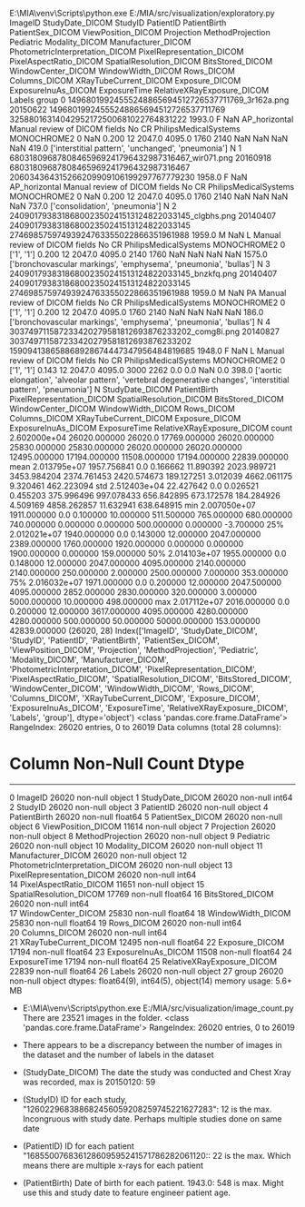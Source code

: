 E:\MIA\venv\Scripts\python.exe E:/MIA/src/visualization/exploratory.py
                                              ImageID  StudyDate_DICOM                                  StudyID                                PatientID  PatientBirth PatientSex_DICOM ViewPosition_DICOM     Projection               MethodProjection Pediatric Modality_DICOM     Manufacturer_DICOM PhotometricInterpretation_DICOM  PixelRepresentation_DICOM PixelAspectRatio_DICOM  SpatialResolution_DICOM  BitsStored_DICOM  WindowCenter_DICOM  WindowWidth_DICOM  Rows_DICOM  Columns_DICOM  XRayTubeCurrent_DICOM  Exposure_DICOM  ExposureInuAs_DICOM  ExposureTime  RelativeXRayExposure_DICOM                                                                                                            Labels group
0   14968019924555248865694512726537711769_3r162a.png         20150622   14968019924555248865694512726537711769   32588016314042952172500681022764831222        1993.0                F                NaN  AP_horizontal  Manual review of DICOM fields        No             CR  PhilipsMedicalSystems                     MONOCHROME2                          0                    NaN                    0.200                12              2047.0             4095.0        1760           2140                    NaN             NaN                  NaN           NaN                       419.0                                                                ['interstitial pattern', 'unchanged', 'pneumonia']     N
1   68031809687808465969241796432987316467_wir071.png         20160918   68031809687808465969241796432987316467  206034364315266209909106199297767779230        1958.0                F                NaN  AP_horizontal  Manual review of DICOM fields        No             CR  PhilipsMedicalSystems                     MONOCHROME2                          0                    NaN                    0.200                12              2047.0             4095.0        1760           2140                    NaN             NaN                  NaN           NaN                       737.0                                                                                    ['consolidation', 'pneumonia']     N
2  240901793831868002350241513124822033145_clgbhs.png         20140407  240901793831868002350241513124822033145   27469857597493924763355022866351961988        1959.0                M                NaN              L  Manual review of DICOM fields        No             CR  PhilipsMedicalSystems                     MONOCHROME2                          0             ['1', '1']                    0.200                12              2047.0             4095.0        2140           1760                    NaN             NaN                  NaN           NaN                      1575.0                                                  ['bronchovascular markings', 'emphysema', 'pneumonia', 'bullas']     N
3  240901793831868002350241513124822033145_bnzkfq.png         20140407  240901793831868002350241513124822033145   27469857597493924763355022866351961988        1959.0                M                NaN             PA  Manual review of DICOM fields        No             CR  PhilipsMedicalSystems                     MONOCHROME2                          0             ['1', '1']                    0.200                12              2047.0             4095.0        1760           2140                    NaN             NaN                  NaN           NaN                       186.0                                                  ['bronchovascular markings', 'emphysema', 'pneumonia', 'bullas']     N
4  303749711587233420279581812693876233202_comg8i.png         20140827  303749711587233420279581812693876233202  159094138658868928674447347956484819685        1948.0                F                NaN              L  Manual review of DICOM fields        No             CR  PhilipsMedicalSystems                     MONOCHROME2                          0             ['1', '1']                    0.143                12              2047.0             4095.0        3000           2262                    0.0             0.0                  NaN           0.0                       398.0  ['aortic elongation', 'alveolar pattern', 'vertebral degenerative changes', 'interstitial pattern', 'pneumonia']     N
       StudyDate_DICOM  PatientBirth  PixelRepresentation_DICOM  SpatialResolution_DICOM  BitsStored_DICOM  WindowCenter_DICOM  WindowWidth_DICOM    Rows_DICOM  Columns_DICOM  XRayTubeCurrent_DICOM  Exposure_DICOM  ExposureInuAs_DICOM  ExposureTime  RelativeXRayExposure_DICOM
count     2.602000e+04  26020.000000                    26020.0             17769.000000      26020.000000        25830.000000       25830.000000  26020.000000   26020.000000           12495.000000    17194.000000         11508.000000  17194.000000                22839.000000
mean      2.013795e+07   1957.756841                        0.0                 0.166662         11.890392         2023.989721        3453.984204   2374.761453    2420.574673             189.127251        3.012039          4662.061175      9.320461                  462.223094
std       2.512403e+04     22.427642                        0.0                 0.026521          0.455203          375.996496         997.078433    656.842895     673.172578             184.284926        4.509169          4858.262857     11.632941                  638.648915
min       2.007050e+07   1911.000000                        0.0                 0.100000         10.000000          511.500000         765.000000    680.000000     740.000000               0.000000        0.000000           500.000000      0.000000                   -3.700000
25%       2.012021e+07   1940.000000                        0.0                 0.143000         12.000000         2047.000000        2389.000000   1760.000000    1920.000000               0.000000        0.000000          1900.000000      0.000000                  159.000000
50%       2.014103e+07   1955.000000                        0.0                 0.148000         12.000000         2047.000000        4095.000000   2140.000000    2140.000000             250.000000        2.000000          2500.000000      7.000000                  353.000000
75%       2.016032e+07   1971.000000                        0.0                 0.200000         12.000000         2047.500000        4095.000000   2852.000000    2830.000000             320.000000        3.000000          5000.000000     10.000000                  498.000000
max       2.017112e+07   2016.000000                        0.0                 0.200000         12.000000         3617.000000        4095.000000   4280.000000    4280.000000             500.000000       50.000000         50000.000000    153.000000                42839.000000
(26020, 28)
Index(['ImageID', 'StudyDate_DICOM', 'StudyID', 'PatientID', 'PatientBirth',
       'PatientSex_DICOM', 'ViewPosition_DICOM', 'Projection',
       'MethodProjection', 'Pediatric', 'Modality_DICOM', 'Manufacturer_DICOM',
       'PhotometricInterpretation_DICOM', 'PixelRepresentation_DICOM',
       'PixelAspectRatio_DICOM', 'SpatialResolution_DICOM', 'BitsStored_DICOM',
       'WindowCenter_DICOM', 'WindowWidth_DICOM', 'Rows_DICOM',
       'Columns_DICOM', 'XRayTubeCurrent_DICOM', 'Exposure_DICOM',
       'ExposureInuAs_DICOM', 'ExposureTime', 'RelativeXRayExposure_DICOM',
       'Labels', 'group'],
      dtype='object')
<class 'pandas.core.frame.DataFrame'>
RangeIndex: 26020 entries, 0 to 26019
Data columns (total 28 columns):
 #   Column                           Non-Null Count  Dtype  
---  ------                           --------------  -----  
 0   ImageID                          26020 non-null  object 
 1   StudyDate_DICOM                  26020 non-null  int64  
 2   StudyID                          26020 non-null  object 
 3   PatientID                        26020 non-null  object 
 4   PatientBirth                     26020 non-null  float64
 5   PatientSex_DICOM                 26020 non-null  object 
 6   ViewPosition_DICOM               11614 non-null  object 
 7   Projection                       26020 non-null  object 
 8   MethodProjection                 26020 non-null  object 
 9   Pediatric                        26020 non-null  object 
 10  Modality_DICOM                   26020 non-null  object 
 11  Manufacturer_DICOM               26020 non-null  object 
 12  PhotometricInterpretation_DICOM  26020 non-null  object 
 13  PixelRepresentation_DICOM        26020 non-null  int64  
 14  PixelAspectRatio_DICOM           11651 non-null  object 
 15  SpatialResolution_DICOM          17769 non-null  float64
 16  BitsStored_DICOM                 26020 non-null  int64  
 17  WindowCenter_DICOM               25830 non-null  float64
 18  WindowWidth_DICOM                25830 non-null  float64
 19  Rows_DICOM                       26020 non-null  int64  
 20  Columns_DICOM                    26020 non-null  int64  
 21  XRayTubeCurrent_DICOM            12495 non-null  float64
 22  Exposure_DICOM                   17194 non-null  float64
 23  ExposureInuAs_DICOM              11508 non-null  float64
 24  ExposureTime                     17194 non-null  float64
 25  RelativeXRayExposure_DICOM       22839 non-null  float64
 26  Labels                           26020 non-null  object 
 27  group                            26020 non-null  object 
dtypes: float64(9), int64(5), object(14)
memory usage: 5.6+ MB

- E:\MIA\venv\Scripts\python.exe E:/MIA/src/visualization/image_count.py
There are 23521 images in the folder.
<class 'pandas.core.frame.DataFrame'>
RangeIndex: 26020 entries, 0 to 26019

- There appears to be a discrepancy between the number of images in the dataset and the number of labels in the dataset

- (StudyDate_DICOM) The date the study was conducted and Chest Xray was recorded, max is 20150120: 59

- (StudyID) ID for each study, "126022968388682456059208259745221627283": 12 is the max. Incongruous with study date. Perhaps multiple studies done on same date

- (PatientID) ID for each patient "168550076836128609595241571786282061120:: 22 is the max. Which means there are multiple x-rays for each patient

- (PatientBirth) Date of birth for each patient. 1943.0: 548 is max. Might use this and study date to feature engineer patient age.
